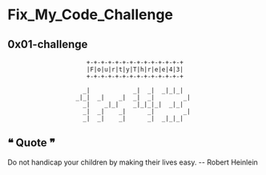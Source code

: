 # Fix_My_Code_Challenge

## 0x01-challenge

                          +-+-+-+-+-+-+-+-+-+-+-+-+-+
                          |F|o|u|r|t|y|T|h|r|e|e|4|3|
                          +-+-+-+-+-+-+-+-+-+-+-+-+-+
                                                         
                         _|            _|  _|  _|_|_|    
                       _|_|  _|    _|  _|  _|        _|  
                         _|    _|_|    _|_|_|_|  _|_|    
                         _|  _|    _|      _|        _|  
                         _|  _|    _|      _|  _|_|_|    
                                                         
                                                         
## ❝ Quote ❞

Do not handicap your children by making their lives easy.
		-- Robert Heinlein
